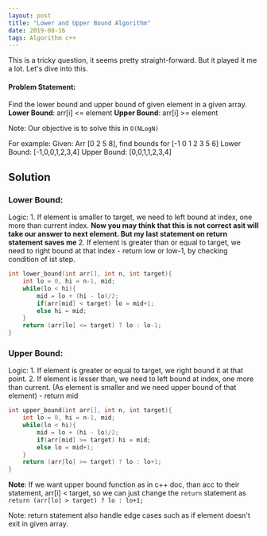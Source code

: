 ```yaml
---
layout: post
title: "Lower and Upper Bound Algorithm"
date: 2019-08-16
tags: Algorithm c++
---
```


This is a tricky question, it seems pretty straight-forward. But it played it me a lot. Let's dive into this.

#### Problem Statement: 
Find the lower bound and upper bound of given element in a given array. 
**Lower Bound**: arr[i] <= element
**Upper Bound**: arr[i] >= element

Note: Our objective is to solve this in `O(NLogN)`

For example:
Given: Arr [0 2 5 8], find bounds for [-1 0 1 2 3 5 6]
Lower Bound: [-1,0,0,1,2,3,4] 
Upper Bound: [0,0,1,1,2,3,4] 

## Solution

### Lower Bound:
Logic:
    1. If element is smaller to target, we need to left bound at index, one more than current index. **Now you may think that this is not correct asit will take our answer to next element. But my last statement on return statement saves me**
    2. If element is greater than or equal to target, we need to right bound at that index
    - return low or low-1, by checking condition of ist step.

```c++
int lower_bound(int arr[], int n, int target){
    int lo = 0, hi = n-1, mid;
    while(lo < hi){
        mid = lo + (hi - lo)/2;
        if(arr[mid] < target) lo = mid+1;
        else hi = mid;
    }
    return (arr[lo] <= target) ? lo : lo-1;
}
```


### Upper Bound:
Logic:
    1. If element is greater or equal to target, we right bound it at that point.
    2. If element is lesser than, we need to left bound at index, one more than current. (As element is smaller and we need upper bound of that element)
    - return mid

```c++
int upper_bound(int arr[], int n, int target){
    int lo = 0, hi = n-1, mid;
    while(lo < hi){
        mid = lo + (hi - lo)/2;
        if(arr[mid] >= target) hi = mid;
        else lo = mid+1;
    }
    return (arr[lo] >= target) ? lo : lo+1;
}
```

**Note**: If we want upper bound function as in c++ doc, than acc to their statement, arr[i] < target, so we can just change the `return` statement as `return (arr[lo] > target) ? lo : lo+1;`


Note: return statement also handle edge cases such as if element doesn't exit in given array.